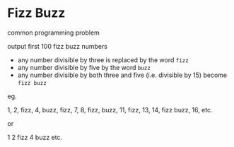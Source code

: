 # Fizz Buzz

common programming problem

output first 100 fizz buzz numbers

* any number divisible by three is replaced by the word `fizz`
* any number divisible by five by the word `buzz` 
* any number divisible by both three and five (i.e. divisible by 15) become `fizz buzz`

eg.

1, 2, fizz, 4, buzz, fizz, 7, 8, fizz, buzz, 11, fizz, 13, 14, fizz buzz, 16, etc.

or

1
2
fizz
4
buzz
etc.